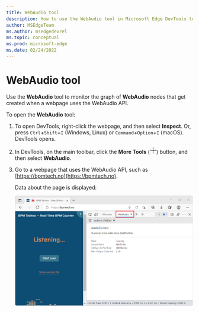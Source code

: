 ```yaml
---
title: WebAudio tool
description: How to use the WebAudio tool in Microsoft Edge DevTools to monitor WebAudio calls and traffic, for a webpage that uses the WebAudio API.
author: MSEdgeTeam
ms.author: msedgedevrel
ms.topic: conceptual
ms.prod: microsoft-edge
ms.date: 02/24/2022
---
```

# WebAudio tool

Use the **WebAudio** tool to monitor the graph of **WebAudio** nodes that get created when a webpage uses the WebAudio API.


To open the **WebAudio** tool:

1. To open DevTools, right-click the webpage, and then select **Inspect**.  Or, press `Ctrl`+`Shift`+`I` (Windows, Linux) or `Command`+`Option`+`I` (macOS).  DevTools opens.

1. In DevTools, on the main toolbar, click the **More Tools** (![More Tools icon.](../media/more-tools-icon-light-theme.png)) button, and then select **WebAudio**.

1. Go to a webpage that uses the WebAudio API, such as [https://bpmtech.no](https://bpmtech.no).

   Data about the page is displayed:

   ![The WebAudio tool.](../media/webaudio-tool.png)

<!-- https://webaudio.github.io/demo-list/ -->
